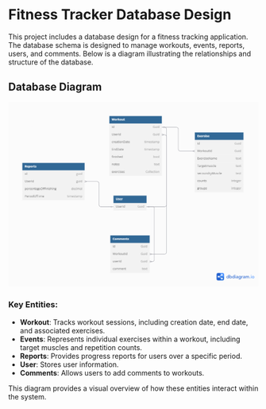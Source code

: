 # Fitness Tracker Database Design

This project includes a database design for a fitness tracking application. The database schema is designed to manage workouts, events, reports, users, and comments. Below is a diagram illustrating the relationships and structure of the database.

## Database Diagram

![Fitness Database Diagram](./Fitness-Database-Diagram.png)

### Key Entities:
- **Workout**: Tracks workout sessions, including creation date, end date, and associated exercises.
- **Events**: Represents individual exercises within a workout, including target muscles and repetition counts.
- **Reports**: Provides progress reports for users over a specific period.
- **User**: Stores user information.
- **Comments**: Allows users to add comments to workouts.

This diagram provides a visual overview of how these entities interact within the system.
